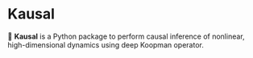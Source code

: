 Kausal
=========

🚧 **Kausal** is a Python package to perform causal inference of nonlinear, high-dimensional dynamics using deep Koopman operator.
